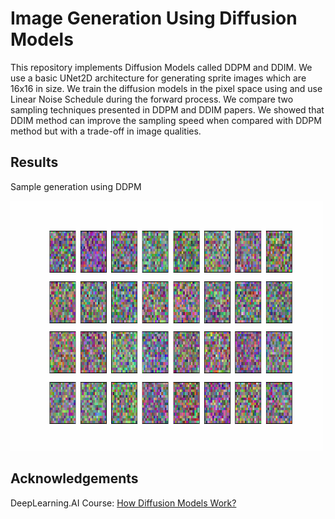 # Image Generation Using Diffusion Models

This repository implements Diffusion Models called DDPM and DDIM. We use a basic UNet2D architecture for generating sprite images which are 16x16 in size. We train the diffusion models in the pixel space using and use Linear Noise Schedule during the forward process. We compare two sampling techniques presented in DDPM and DDIM papers. We showed that DDIM method can improve the sampling speed when compared with DDPM method but with a trade-off in image qualities. 

## Results

Sample generation using DDPM

<img src="https://github.com/gargsid/Image-Generation-using-Diffusion-Models/blob/main/assets/ani_run_wNone.gif" width="500" height="400" />


## Acknowledgements

DeepLearning.AI Course: [How Diffusion Models Work?](https://www.deeplearning.ai/short-courses/how-diffusion-models-work/)

